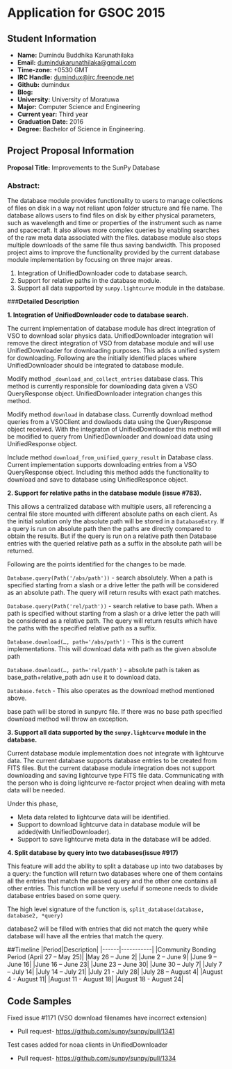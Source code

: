 # Application for GSOC 2015

## Student Information
* **Name:** Dumindu Buddhika Karunathilaka
* **Email:** dumindukarunathilaka@gmail.com
* **Time-zone:** +0530 GMT
* **IRC Handle:** dumindux@irc.freenode.net
* **Github:** dumindux
* **Blog:**
* **University:** University of Moratuwa
* **Major:** Computer Science and Engineering
* **Current year:** Third year
* **Graduation Date:** 2016
* **Degree:** Bachelor of Science in Engineering.

## Project Proposal Information
**Proposal Title:** Improvements to the SunPy Database

### **Abstract:**
The database module provides functionality to users to manage collections of files on disk in a way not reliant upon folder structure and file name. The database allows users to find files on disk by either physical parameters, such as wavelength and time or properties of the instrument such as name and spacecraft. It also allows more complex queries by enabling searches of the raw meta data associated with the files. database module also stops multiple downloads of the same file thus saving bandwidth. This proposed project aims to improve the functionality provided by the current database module implementation by focusing on three major areas.

  1. Integration of UnifiedDownloader code to database search.
  2. Support for relative paths in the database module.
  3. Support all data supported by `sunpy.lightcurve` module in the database.


###**Detailed Description**

**1. Integration of UnifiedDownloader code to database search.**

The current implementation of database module has direct integration of VSO to download solar physics data. UnifiedDownloader integration will remove the direct integration of VSO from database module and will use UnifiedDownloader for downloading purposes. This adds a unified system for downloading. Following are the initially identified places where UnifiedDownloader should be integrated to database module.

Modify method `_download_and_collect_entries` database class. This method is currently responsible for downloading data given a VSO QueryResponse object. UnifiedDownloader integration changes this method.

Modify method `download` in database class. Currently  download method queries from a VSOClient and dowlaods data using the QueryResponse object received. With the integraton of UnifiedDownloader this method will be modified to query from UnifiedDownloader and download data using UnifiedResponse object.

Include method `download_from_unified_query_result` in Database class. Current implementation supports downloading entries from a VSO QueryResponse object. Including this method adds the functionality to download and save to database using UnifiedResponce object.

**2. Support for relative paths in the database module (issue #783).**

This allows a centralized database with multiple users, all referencing a central file store mounted with different absolute paths on each client. As the initial solution only the absolute path will be stored in a `DatabaseEntry`. If a query is run on absolute path then the paths are directly compared to obtain the results. But if the query is run on a relative path then Database entries with the queried relative path as a suffix in the absolute path will be returned.

Following are the points identified for the changes to be made.

`Database.query(Path('/abs/path'))` - search absolutely. When a path is specified starting from a slash or a drive letter the path will be considered as an absolute path. The query will return results with exact path matches.

`Database.query(Path('rel/path'))` - search relative to base path. When a path is specified without starting from a slash or a drive letter the path will be considered as a relative path. The query will return results which have the paths with the specified relative path as a suffix.

`Database.download(…, path='/abs/path')` - This is the current implementations. This will download data with path as the given absolute path

`Database.download(…, path='rel/path')` - absolute path is taken as base_path+relative_path adn use it to download data.

`Database.fetch` - This also operates as the download method mentioned above.

base path will be stored in sunpyrc file. If there was no base path specified download method will throw an exception.

**3. Support all data supported by the `sunpy.lightcurve` module in the database.**

Current database module implementation does not integrate with lightcurve data. The current database supports database entries to be created from FITS files. But the current database module integration does not support downloading and saving lightcurve type FITS file data. Communicating with the person who is doing lightcurve re-factor project when dealing with meta data will be needed. 

Under this phase,

* Meta data related to lightcurve data will be identified.
* Support to download lightcurve data in database module will be added(with UnifiedDownloader).
* Support to save lightcurve meta data in the database will be added.

**4. Split database by query into two databases(issue #917)**

This feature will add the ability to split a database up into two databases by a query: the function will return two databases where one of them contains all the entries that match the passed query and the other one contains all other entries. This function will be very useful if someone needs to divide database entries based on some query. 

The high level signature of the function is,
	`split_database(database, database2, *query)`

database2 will be filled with entries that did not match the query while database will have all the entries that match the query.

##Timeline
|Period|Description|
|------|-----------|
|Community Bonding Period (April 27 – May 25)|
|May 26 – June 2|
|June 2 – June 9|
|June 9 – June 16|
|June 16 – June 23|
|June 23 – June 30|
|June 30 – July 7|
|July 7 – July 14|
|July 14 – July 21|
|July 21 - July 28|
|July 28 – August 4|
|August 4 - August 11|
|August 11 - August 18|
|August 18 - August 24|

## Code Samples
Fixed issue #1171 (VSO download filenames have incorrect extension)
* Pull request- https://github.com/sunpy/sunpy/pull/1341

Test cases added for noaa clients in UnifiedDownloader
* Pull request- https://github.com/sunpy/sunpy/pull/1334